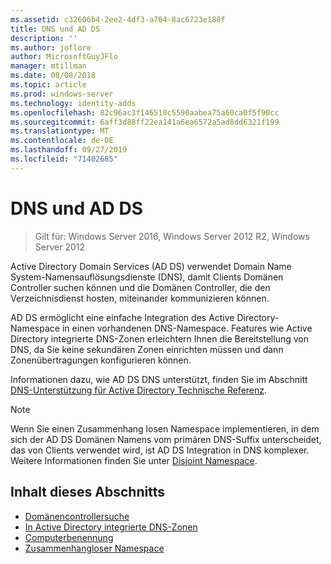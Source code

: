 ```yaml
---
ms.assetid: c32606b4-2ee2-4df3-a704-8ac6723e188f
title: DNS und AD DS
description: ''
ms.author: joflore
author: MicrosoftGuyJFlo
manager: mtillman
ms.date: 08/08/2018
ms.topic: article
ms.prod: windows-server
ms.technology: identity-adds
ms.openlocfilehash: 82c96ac3f146510c5590aabea75a60ca0f5f90cc
ms.sourcegitcommit: 6aff3d88ff22ea141a6ea6572a5ad8dd6321f199
ms.translationtype: MT
ms.contentlocale: de-DE
ms.lasthandoff: 09/27/2019
ms.locfileid: "71402685"
---
```

# <a name="dns-and-ad-ds"></a>DNS und AD DS

>Gilt für: Windows Server 2016, Windows Server 2012 R2, Windows Server 2012

Active Directory Domain Services (AD DS) verwendet Domain Name System-Namensauflösungsdienste (DNS), damit Clients Domänen Controller suchen können und die Domänen Controller, die den Verzeichnisdienst hosten, miteinander kommunizieren können.  
  
AD DS ermöglicht eine einfache Integration des Active Directory-Namespace in einen vorhandenen DNS-Namespace. Features wie Active Directory integrierte DNS-Zonen erleichtern Ihnen die Bereitstellung von DNS, da Sie keine sekundären Zonen einrichten müssen und dann Zonenübertragungen konfigurieren können.  
  
Informationen dazu, wie AD DS DNS unterstützt, finden Sie im Abschnitt [DNS-Unterstützung für Active Directory Technische Referenz](https://go.microsoft.com/fwlink/?LinkID=48147).  
  
> [!NOTE]  
> Wenn Sie einen Zusammenhang losen Namespace implementieren, in dem sich der AD DS Domänen Namens vom primären DNS-Suffix unterscheidet, das von Clients verwendet wird, ist AD DS Integration in DNS komplexer. Weitere Informationen finden Sie unter [Disjoint Namespace](../../ad-ds/plan/../../ad-ds/plan/Disjoint-Namespace.md).  
  
## <a name="in-this-section"></a>Inhalt dieses Abschnitts  
  
- [Domänencontrollersuche](../../ad-ds/plan/Domain-Controller-Location.md)  
- [In Active Directory integrierte DNS-Zonen](../../ad-ds/plan/Active-Directory-Integrated-DNS-Zones.md)  
- [Computerbenennung](../../ad-ds/plan/Computer-Naming.md)  
- [Zusammenhangloser Namespace](../../ad-ds/plan/../../ad-ds/plan/Disjoint-Namespace.md)  
